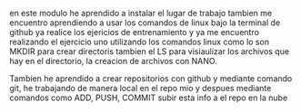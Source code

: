 en este modulo he aprendido a instalar el lugar de trabajo 
tambien me encuentro aprendiendo a usar los comandos de linux bajo la terminal de github
ya realice los ejericios de entrenamiento 
y ya me encuentro realizando el ejercicio uno utilizando los comandos linux como lo son MKDIR para crear directoris tambien el LS para visiaulizar los archivos que hay en el directorio, la creacion de archivos con NANO.

Tambien he aprendido a crear repositorios con github y mediante comando git, he trabajando de manera local en el repo mio y despues mediante comandos como ADD, PUSH, COMMIT subir esta info a el repo en la nube 
